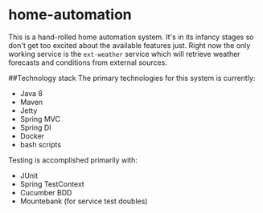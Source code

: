 # home-automation
This is a hand-rolled home automation system. It's in its infancy stages so don't get too excited about the available features just. Right now the only working service is the `ext-weather` service which will retrieve weather forecasts and conditions from external sources.

##Technology stack
The primary technologies for this system is currently:
 * Java 8
 * Maven
 * Jetty
 * Spring MVC
 * Spring DI
 * Docker
 * bash scripts

Testing is accomplished primarily with:
 * JUnit
 * Spring TestContext
 * Cucumber BDD
 * Mountebank (for service test doubles)